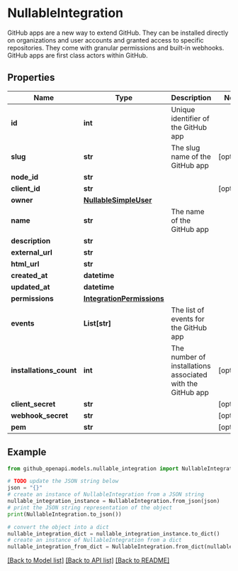 # NullableIntegration

GitHub apps are a new way to extend GitHub. They can be installed directly on organizations and user accounts and granted access to specific repositories. They come with granular permissions and built-in webhooks. GitHub apps are first class actors within GitHub.

## Properties

Name | Type | Description | Notes
------------ | ------------- | ------------- | -------------
**id** | **int** | Unique identifier of the GitHub app | 
**slug** | **str** | The slug name of the GitHub app | [optional] 
**node_id** | **str** |  | 
**client_id** | **str** |  | [optional] 
**owner** | [**NullableSimpleUser**](NullableSimpleUser.md) |  | 
**name** | **str** | The name of the GitHub app | 
**description** | **str** |  | 
**external_url** | **str** |  | 
**html_url** | **str** |  | 
**created_at** | **datetime** |  | 
**updated_at** | **datetime** |  | 
**permissions** | [**IntegrationPermissions**](IntegrationPermissions.md) |  | 
**events** | **List[str]** | The list of events for the GitHub app | 
**installations_count** | **int** | The number of installations associated with the GitHub app | [optional] 
**client_secret** | **str** |  | [optional] 
**webhook_secret** | **str** |  | [optional] 
**pem** | **str** |  | [optional] 

## Example

```python
from github_openapi.models.nullable_integration import NullableIntegration

# TODO update the JSON string below
json = "{}"
# create an instance of NullableIntegration from a JSON string
nullable_integration_instance = NullableIntegration.from_json(json)
# print the JSON string representation of the object
print(NullableIntegration.to_json())

# convert the object into a dict
nullable_integration_dict = nullable_integration_instance.to_dict()
# create an instance of NullableIntegration from a dict
nullable_integration_from_dict = NullableIntegration.from_dict(nullable_integration_dict)
```
[[Back to Model list]](../README.md#documentation-for-models) [[Back to API list]](../README.md#documentation-for-api-endpoints) [[Back to README]](../README.md)


